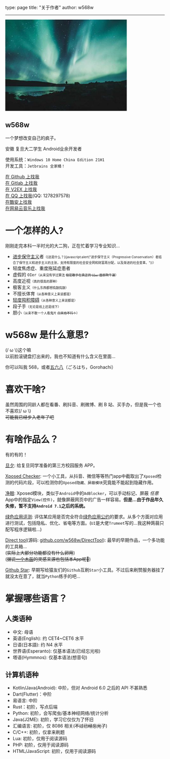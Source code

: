 ﻿type: page
title: "关于作者"
author: w568w

---
![Photo by Luke Stackpoole on Unsplash](images/luke-stackpoole-540158-unsplash.jpg)

## w568w

一个梦想改变自己的疯子。  

安徽 复旦大二学生 Android业余开发者  

使用系统：`Windows 10 Home China Edition 21H1`  
开发工具：`Jetbrains 全家桶！`

  
[在 Github 上找我](https://github.com/w568w/)   
[在 Gitlab 上找我](https://gitlab.com/w568w)  
[在 V2EX 上找我](https://www.v2ex.com/member/w568w)  
[在 QQ 上找我](javascript:alert(\"直接复制QQ号吧...\"))(QQ: 1278297578)  
[在酷安上找我](https://www.coolapk.com/n/w568w)  
[在网易云音乐上找我](https://music.163.com/#/user/home?id=322083123)  

# 一个怎样的人?
刚刚走完本科一半时光的大二狗，正在忙着学习专业知识...   
  
- [进步保守主义](https://en.wikipedia.org/wiki/Progressive_conservatism)者<font size=1 >（[这是什么？](javascript:alert(\"进步保守主义（Progressive Conservatism）者结合了保守主义和进步主义的主张，支持有限度的社会安全网和财富再分配，以及渐进的社会变革。\"))） </font>
- 轻度焦虑症、重度拖延症患者 
- 虚假的 `OIer`<font size=1 >（从来没有学过算法 ~~但是敢于在真正的 `OIer` 面前吹牛逼~~）</font>
- 高度近视<font size=1 >（真的很高的那种）</font>
- 极客主义<font size=1 >（什么东西都想捣鼓捣鼓）</font>
- 不擅长体育<font size=1 >（从各种意义上来说都是）</font>
- [轻度囤积障碍](https://www.psychspace.com/psych/viewnews-14274)<font size=1 >（从各种意义上来说都是）</font>
- 段子手<font size=1 >（无论是线上还是线下）</font>
- 胆小<font size=1 >（从来不敢一个人看鬼片 ~~白天也不行！~~）</font>

# w568w 是什么意思?
(/ ω \\)这个嘛  
以前脸滚键盘打出来的，我也不知道有什么含义在里面...

你可以叫我 568，或者[五六八](https://jisho.org/search/%E3%81%94%E3%82%8D%E3%81%AF%E3%81%A1)（ごろはち，Gorohachi）
# 喜欢干啥?
虽然周围的同龄人都在看番、刷抖音、刷微博、刷 B 站、买手办，但是我一个也不喜欢(/ ω \\)  
~~可能我已经步入老年了吧~~  
# 有啥作品么？
有的有的！   

[旦夕](https://danxi.fduhole.com/): 给复旦同学准备的第三方校园服务 APP。


[Xposed Checker](https://www.coolapk.com/apk/190247): 一个小工具，从抖音、微信等等热门app中截取出了`Xposed`检测的代码片段，可以检测你的`Xposed隐藏、屏蔽模块`究竟能不能起到隐藏作用。  
  
[净眼](https://github.com/w568w/fuckView): Xposed模块，类似于`Android`中的`AdBlocker`，可以手动标记、屏蔽 _任意_ App中的指定`View(控件)`，就像屏蔽网页中的广告一样容易。**但是…由于作品年久失修，暂不支持`Android 7.1`之后的系统。**  
   
  
[绿色应用评测](https://www.coolapk.com/apk/ml.qingsu.greenrunner): 评估某应用是否完全符合[绿色应用公约](https://green-android.org/)的要求。从多个方面对应用进行测试，包括隐私、优化、省电等方面。(`UI`是大佬`Trumeet`写的…我这种蒟蒻只配写程序逻辑啦…)  
   
[Direct tool](http://mip.mdpda.com/app/apk7234235.html)(源码: [github.com/w568w/DirectTool](https://github.com/w568w/DirectTool)): 最早的早期作品，一个多功能的工具箱…  
(~~实际上大部分功能都没有什么卵用~~)  
(~~据说[一个木函](https://www.coolapk.com/apk/com.One.WoodenLetter)的灵感来源也包括本App呢🙈~~)  
  
[Github Star](https://github.com/w568w/GitHubStar): 早期写给猿友们的`Github`互刷`Star`小工具。不过后来刷赞服务器挂了就没太在意了，就当`Python`练手的吧…  

# 掌握哪些语言？
## 人类语种
- 中文: 母语
- 英语(English): 约 CET4~CET6 水平
- 日语(日本語): 约 N4 水平
- 世界语(Esperanto): 仅基本语法(已经忘光啦)
- 塔语(Hymmnos): 仅基本语法(想音句)    
   
## 计算机语种
- Kotlin/Java(Android): 中阶，但对 Android 6.0 之后的 API 不甚熟悉
- Dart(Flutter)：中阶
- 易语言: 中阶
- Rust：初阶，写点后端
- Python: 初阶，会写爬虫/基本神经网络/统计分析
- Java(J2ME): 初阶，学习它仅仅为了怀旧
- 汇编语言: 初阶，仅 8086 相关(~~不过已经忘光了~~)
- C/C++: 初阶，仅拿来刷题
- Lua: 初阶，仅用于阅读源码
- PHP: 初阶，仅用于阅读源码
- HTML/JavaScript: 初阶，仅用于阅读源码
